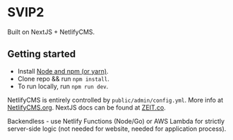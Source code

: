 # SVIP2

Built on NextJS + NetlifyCMS.

## Getting started

- Install [Node and npm (or yarn)](//nodejs.org/).
- Clone repo && run `npm install`.
- To run locally, run `npm run dev`.

NetlifyCMS is entirely controlled by `public/admin/config.yml`. More info at [NetlifyCMS.org](https://www.netlifycms.org/docs/configuration-options/).
NextJS docs can be found at [ZEIT.co](https://zeit.co/nextjs).

Backendless - use Netlify Functions (Node/Go) or AWS Lambda for strictly server-side logic (not needed for website, needed for application process).

